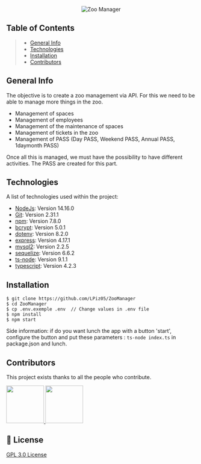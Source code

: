 [comment]: <> (![Zoo Manager]&#40;https://i.ibb.co/rtxbGps/coollogo-com-1544035.png&#41;)
<p align="center">
    <img src="https://i.ibb.co/rtxbGps/coollogo-com-1544035.png" alt="Zoo Manager" />
</p>

[comment]: <> ([![GPLv3 License][license-src]][license-href])

## Table of Contents
[comment]: <> (***)

> * [General Info](#general-info)
> * [Technologies](#technologies)
> * [Installation](#installation)
> * [Contributors](#contributors)

[comment]: <> (> * [Collaboration]&#40;#collaboration&#41;)

[comment]: <> (> * [FAQs]&#40;#faqs&#41;)


## General Info
[comment]: <> (***)

The objective is to create a zoo management via API.
For this we need to be able to manage more things in the zoo.
* Management of spaces
* Management of employees
* Management of the maintenance of spaces
* Management of tickets in the zoo
* Management of PASS (Day PASS, Weekend PASS, Annual PASS, 1daymonth PASS)

Once all this is managed, we must have the possibility to have different activities.
The PASS are created for this part.

## Technologies
[comment]: <> (***)

A list of technologies used within the project:
* [NodeJs](https://nodejs.org/en/download/): Version 14.16.0
* [Git](https://git-scm.com/downloads): Version 2.31.1
* [npm](https://www.npmjs.com/): Version 7.8.0
* [bcrypt](https://www.npmjs.com/package/bcrypt): Version 5.0.1
* [dotenv](https://www.npmjs.com/package/dotenv): Version 8.2.0
* [express](https://www.npmjs.com/package/express): Version 4.17.1
* [mysql2](https://www.npmjs.com/package/mysql2): Version 2.2.5
* [sequelize](https://www.npmjs.com/package/sequelize): Version 6.6.2
* [ts-node](https://www.npmjs.com/package/ts-node): Version 9.1.1
* [typescript](https://www.npmjs.com/package/typescript): Version 4.2.3

## Installation
[comment]: <> (***)
```
$ git clone https://github.com/LPiz05/ZooManager
$ cd ZooManager
$ cp .env.exemple .env  // Change values in .env file
$ npm install
$ npm start
```
Side information: if do you want lunch the app with a button 'start', configure the button and put these parameters : ```ts-node index.ts``` in package.json and lunch.

[comment]: <> (## Collaboration)

[comment]: <> (***)

[comment]: <> (Give instructions on how to collaborate with your project.)

[comment]: <> (> Maybe you want to write a quote in this part.)

[comment]: <> (> It should go over several rows?)

[comment]: <> (> This is how you do it.)

[comment]: <> (## FAQs)

[comment]: <> (***)

[comment]: <> (A list of frequently asked questions)

## Contributors

This project exists thanks to all the people who contribute.

<a href="https://github.com/LPiz05/ZooManager/graphs/contributors">
    <img src="https://zupimages.net/up/21/15/yc46.png" alt="" width="100" />
</a>
<a href="https://github.com/LPiz05/ZooManager/graphs/contributors">
    <img src="https://zupimages.net/up/21/15/r9o2.png" alt="" width="100" />
</a>

[comment]: <> ([![]&#40;https://github.com/remarkablemark.png?size=100&#41;]&#40;https://github.com/LPiz05/ZooManager/graphs/contributors&#41;)

## 📑 License
[comment]: <> (***)

[GPL 3.0 License](https://www.gnu.org/licenses/gpl-3.0.html)

<!-- Badges -->
[license-src]: https://img.shields.io/badge/License-GPL%20v3-yellow.svg
[license-href]: https://www.gnu.org/licenses/gpl-3.0.html

